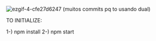 ![ezgif-4-cfe27d6247](https://user-images.githubusercontent.com/105018495/187017266-a07a8d69-7b9e-45e3-91a1-3069eb14ed3c.gif)
(muitos commits pq to usando dual)



TO INITIALIZE: 

1-) npm install
2-) npm start
